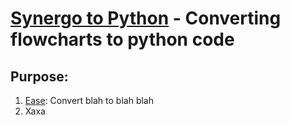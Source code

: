 [Synergo to Python]() - Converting flowcharts to python code
==========================================================

Purpose:
-----------------------------------------------
1. [Ease](): Convert blah to blah blah
2. Xaxa